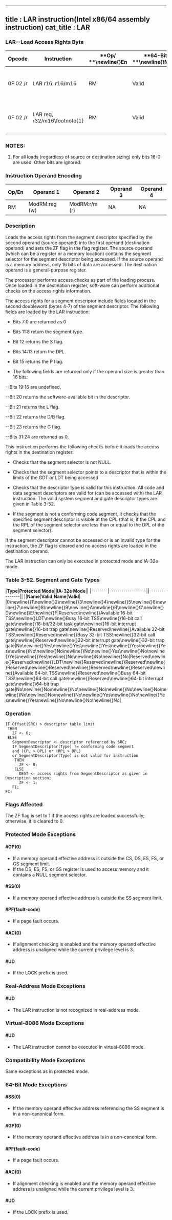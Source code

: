 ----------------------------
title : LAR instruction(Intel x86/64 assembly instruction)
cat_title : LAR
----------------------------
### LAR--Load Access Rights Byte


|**Opcode**|**Instruction**|**Op/ **\newline{}**En**|**64-Bit **\newline{}**Mode**|**Compat/**\newline{}**Leg Mode**|**Description**|
|----------|---------------|------------------------|-----------------------------|---------------------------------|---------------|
|0F 02 /r|LAR r16, r16/m16|RM|Valid|Valid|r16 <- access rights referenced by r16/m16|
|0F 02 /r|LAR reg, r32/m16\footnote{1}|RM|Valid|Valid|reg <- access rights referenced by r32/m16|
### NOTES:


1. For all loads (regardless of source or destination sizing) only bits 16-0 are used. Other bits are ignored.

### Instruction Operand Encoding


|Op/En|Operand 1|Operand 2|Operand 3|Operand 4|
|-----|---------|---------|---------|---------|
|RM|ModRM:reg (w)|ModRM:r/m (r)|NA|NA|
### Description


Loads the access rights from the segment descriptor specified by the second operand (source operand) into the first operand (destination operand) and sets the ZF flag in the flag register. The source operand (which can be a register or a memory location) contains the segment selector for the segment descriptor being accessed. If the source operand is a memory address, only 16 bits of data are accessed. The destination operand is a general-purpose register.

The processor performs access checks as part of the loading process. Once loaded in the destination register, soft-ware can perform additional checks on the access rights information. 

The access rights for a segment descriptor include fields located in the second doubleword (bytes 4-7) of the segment descriptor. The following fields are loaded by the LAR instruction:

*  Bits 7:0 are returned as 0

*  Bits 11:8 return the segment type.

*  Bit 12 returns the S flag.

*  Bits 14:13 return the DPL.

*  Bit 15 returns the P flag.

*  The following fields are returned only if the operand size is greater than 16 bits:

 --Bits 19:16 are undefined.

 --Bit 20 returns the software-available bit in the descriptor.

 --Bit 21 returns the L flag.

 --Bit 22 returns the D/B flag.

 --Bit 23 returns the G flag.

 --Bits 31:24 are returned as 0.

This instruction performs the following checks before it loads the access rights in the destination register: 

*  Checks that the segment selector is not NULL.

*  Checks that the segment selector points to a descriptor that is within the limits of the GDT or LDT being accessed

*  Checks that the descriptor type is valid for this instruction. All code and data segment descriptors are valid for (can be accessed with) the LAR instruction. The valid system segment and gate descriptor types are given in Table 3-52. 

*  If the segment is not a conforming code segment, it checks that the specified segment descriptor is visible at the CPL (that is, if the CPL and the RPL of the segment selector are less than or equal to the DPL of the segment selector).

If the segment descriptor cannot be accessed or is an invalid type for the instruction, the ZF flag is cleared and no access rights are loaded in the destination operand.



The LAR instruction can only be executed in protected mode and IA-32e mode.

### Table 3-52.  Segment and Gate Types


|**Type**|**Protected Mode**||**IA-32e Mode**||
|--------|------------------||---------------||
||**Name**|**Valid**|**Name**|**Valid**|
|0\newline{}1\newline{}2\newline{}3\newline{}4\newline{}5\newline{}6\newline{}7\newline{}8\newline{}9\newline{}A\newline{}B\newline{}C\newline{}D\newline{}E\newline{}F|Reserved\newline{}Available 16-bit TSS\newline{}LDT\newline{}Busy 16-bit TSS\newline{}16-bit call gate\newline{}16-bit/32-bit task gate\newline{}16-bit interrupt gate\newline{}16-bit trap gate\newline{}Reserved\newline{}Available 32-bit TSS\newline{}Reserved\newline{}Busy 32-bit TSS\newline{}32-bit call gate\newline{}Reserved\newline{}32-bit interrupt gate\newline{}32-bit trap gate|No\newline{}Yes\newline{}Yes\newline{}Yes\newline{}Yes\newline{}Yes\newline{}No\newline{}No\newline{}No\newline{}Yes\newline{}No\newline{}Yes\newline{}Yes\newline{}No\newline{}No\newline{}No|Reserved\newline{}Reserved\newline{}LDT\newline{}Reserved\newline{}Reserved\newline{}Reserved\newline{}Reserved\newline{}Reserved\newline{}Reserved\newline{}Available 64-bit TSS\newline{}Reserved\newline{}Busy 64-bit TSS\newline{}64-bit call gate\newline{}Reserved\newline{}64-bit interrupt gate\newline{}64-bit trap gate|No\newline{}No\newline{}No\newline{}No\newline{}No\newline{}No\newline{}No\newline{}No\newline{}No\newline{}Yes\newline{}No\newline{}Yes\newline{}Yes\newline{}No\newline{}No\newline{}No|

### Operation

```info-verb
IF Offset(SRC) > descriptor table limit
 THEN 
   ZF <- 0; 
 ELSE
   SegmentDescriptor <- descriptor referenced by SRC;
   IF SegmentDescriptor(Type) != conforming code segment
   and (CPL > DPL) or (RPL > DPL)
   or SegmentDescriptor(Type) is not valid for instruction
    THEN
      ZF <- 0;
    ELSE
      DEST <- access rights from SegmentDescriptor as given in Description section;
      ZF <- 1;
   FI;
FI;
```
### Flags Affected


The ZF flag is set to 1 if the access rights are loaded successfully; otherwise, it is cleared to 0.


### Protected Mode Exceptions

#### #GP(0)
* If a memory operand effective address is outside the CS, DS, ES, FS, or GS segment limit.
* If the DS, ES, FS, or GS register is used to access memory and it contains a NULL segment selector.

#### #SS(0)
* If a memory operand effective address is outside the SS segment limit.

#### #PF(fault-code)
* If a page fault occurs.

#### #AC(0)
* If alignment checking is enabled and the memory operand effective address is unaligned while the current privilege level is 3. 

#### #UD
* If the LOCK prefix is used.

### Real-Address Mode Exceptions

#### #UD
* The LAR instruction is not recognized in real-address mode.

### Virtual-8086 Mode Exceptions

#### #UD
* The LAR instruction cannot be executed in virtual-8086 mode.

### Compatibility Mode Exceptions



Same exceptions as in protected mode.


### 64-Bit Mode Exceptions

#### #SS(0)
* If the memory operand effective address referencing the SS segment is in a non-canonical form.

#### #GP(0)
* If the memory operand effective address is in a non-canonical form.

#### #PF(fault-code)
* If a page fault occurs.

#### #AC(0)
* If alignment checking is enabled and the memory operand effective address is unaligned while the current privilege level is 3.

#### #UD
* If the LOCK prefix is used.
